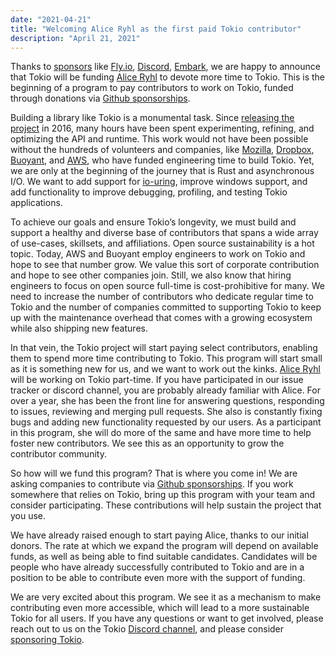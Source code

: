 ```yaml
---
date: "2021-04-21"
title: "Welcoming Alice Ryhl as the first paid Tokio contributor"
description: "April 21, 2021"
---
```


Thanks to [sponsors](https://github.com/sponsors/tokio-rs) like
[Fly.io](https://fly.io), [Discord](https://discord.com),
[Embark](https://www.embark-studios.com/), we are happy to announce that Tokio
will be funding [Alice Ryhl](https://github.com/darksonn) to devote more time to
Tokio. This is the beginning of a program to pay contributors to work on Tokio,
funded through donations via [Github
sponsorships](https://github.com/sponsors/tokio-rs).

Building a library like Tokio is a monumental task. Since [releasing the
project](https://medium.com/@carllerche/announcing-tokio-df6bb4ddb34) in 2016,
many hours have been spent experimenting, refining, and optimizing the API and
runtime. This work would not have been possible without the hundreds of
volunteers and companies, like [Mozilla](https://www.mozilla.org/),
[Dropbox](https://dropbox.com/), [Buoyant](https://buoyant.io/), and
[AWS](https://aws.amazon.com/), who have funded engineering time to build Tokio.
Yet, we are only at the beginning of the journey that is Rust and asynchronous
I/O. We want to add support for [io-uring](/blog/2021-07-tokio-uring), improve windows support, and add
functionality to improve debugging, profiling, and testing Tokio applications.

To achieve our goals and ensure Tokio’s longevity, we must build and support a
healthy and diverse base of contributors that spans a wide array of use-cases,
skillsets, and affiliations. Open source sustainability is a hot topic. Today,
AWS and Buoyant employ engineers to work on Tokio and hope to see that number
grow. We value this sort of corporate contribution and hope to see other
companies join. Still, we also know that hiring engineers to focus on open
source full-time is cost-prohibitive for many. We need to increase the number of
contributors who dedicate regular time to Tokio and the number of companies
committed to supporting Tokio to keep up with the maintenance overhead that
comes with a growing ecosystem while also shipping new features.

In that vein, the Tokio project will start paying select contributors, enabling
them to spend more time contributing to Tokio. This program will start small as
it is something new for us, and we want to work out the kinks. [Alice
Ryhl](https://github.com/darksonn) will be working on Tokio part-time. If you
have participated in our issue tracker or discord channel, you are probably
already familiar with Alice. For over a year, she has been the front line for
answering questions, responding to issues, reviewing and merging pull requests.
She also is constantly fixing bugs and adding new functionality requested by our
users. As a participant in this program, she will do more of the same and have
more time to help foster new contributors. We see this as an opportunity to grow
the contributor community.

So how will we fund this program? That is where you come in! We are asking
companies to contribute via [Github
sponsorships](https://github.com/sponsors/tokio-rs). If you work somewhere that
relies on Tokio, bring up this program with your team and consider
participating. These contributions will help sustain the project that you use.

We have already raised enough to start paying Alice, thanks to our initial
donors. The rate at which we expand the program will depend on available funds,
as well as being able to find suitable candidates. Candidates will be people who
have already successfully contributed to Tokio and are in a position to be able
to contribute even more with the support of funding.

We are very excited about this program. We see it as a mechanism to make
contributing even more accessible, which will lead to a more sustainable Tokio
for all users. If you have any questions or want to get involved, please reach
out to us on the Tokio [Discord channel](https://discord.gg/tokio), and please
consider [sponsoring Tokio](https://github.com/sponsors/tokio-rs).

